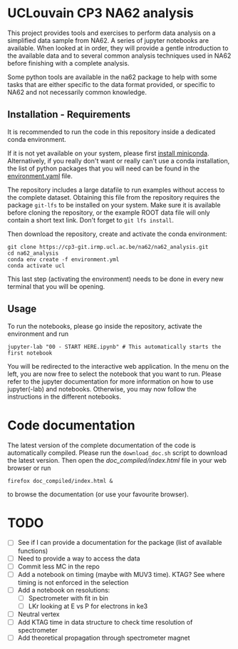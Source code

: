 # UCLouvain CP3 NA62 analysis

This project provides tools and exercises to perform data analysis on a simplified data sample from NA62.
A series of jupyter notebooks are available. When looked at in order, they will provide a gentle introduction to the available data and to
several common analysis techniques used in NA62 before finishing with a complete analysis.

Some python tools are available in the na62 package to help with some tasks that are either specific to the data format provided, or specific to NA62 and not necessarily common knowledge.

## Installation - Requirements
It is recommended to run the code in this repository inside a dedicated conda environment.

If it is not yet available on your system, please first [install miniconda](https://conda.io/projects/conda/en/stable/user-guide/install/index.html).
Alternatively, if you really don't want or really can't use a conda installation, the list of python packages that you will need can be found in the [environment.yaml](environment.yml) file.

The repository includes a large datafile to run examples without access to the complete dataset. Obtaining this file from the repository requires the package `git-lfs` to be installed on your system. Make sure it is available before cloning the repository, or the example ROOT data file will only contain a short text link. Don't forget to `git lfs install`.

Then download the repository, create and activate the conda environment:
```
git clone https://cp3-git.irmp.ucl.ac.be/na62/na62_analysis.git
cd na62_analysis
conda env create -f environment.yml
conda activate ucl
```

This last step (activating the environment) needs to be done in every new terminal that you will be opening.

## Usage
To run the notebooks, please go inside the repository, activate the environment and run
```
jupyter-lab "00 - START HERE.ipynb" # This automatically starts the first notebook
```

You will be redirected to the interactive web application. In the menu on the left, you are now free to select the notebook that you want to run.
Please refer to the jupyter documentation for more information on how to use jupyter(-lab) and notebooks.
Otherwise, you may now follow the instructions in the different notebooks.


# Code documentation
The latest version of the complete documentation of the code is automatically compiled. Please run the `download_doc.sh`
script to download the latest version. Then open the *doc_compiled/index.html* file in your web browser or run
```
firefox doc_compiled/index.html &
```
to browse the documentation (or use your favourite browser).


# TODO
 - [ ] See if I can provide a documentation for the package (list of available functions)
 - [ ] Need to provide a way to access the data
 - [ ] Commit less MC in the repo
 - [ ] Add a notebook on timing (maybe with MUV3 time). KTAG? See where timing is not enforced in the selection
 - [ ] Add a notebook on resolutions:
   - [ ] Spectrometer with fit in bin
   - [ ] LKr looking at E vs P for electrons in ke3
 - [ ] Neutral vertex
 - [ ] Add KTAG time in data structure to check time resolution of spectrometer
 - [ ] Add theoretical propagation through spectrometer magnet